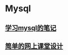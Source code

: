 # Mysql

## [学习mysql的笔记](https://github.com/wrail/Mysql/blob/master/MysqlNote.md)

## [简单的网上课堂设计](https://github.com/wrail/Mysql/blob/master/%E7%BD%91%E4%B8%8A%E8%AF%BE%E5%A0%82%E6%95%B0%E6%8D%AE%E5%BA%93%E7%9A%84%E7%AE%80%E5%8D%95%E8%AE%BE%E8%AE%A1)
